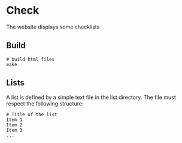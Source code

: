 # Check

The website displays some checklists

## Build

```shell
# build html files
make
```

## Lists

A list is defined by a simple text file in the list directory.
The file must respect the following structure:

```
# Title of the list
Item 1
Item 2
Item 3
...
```
